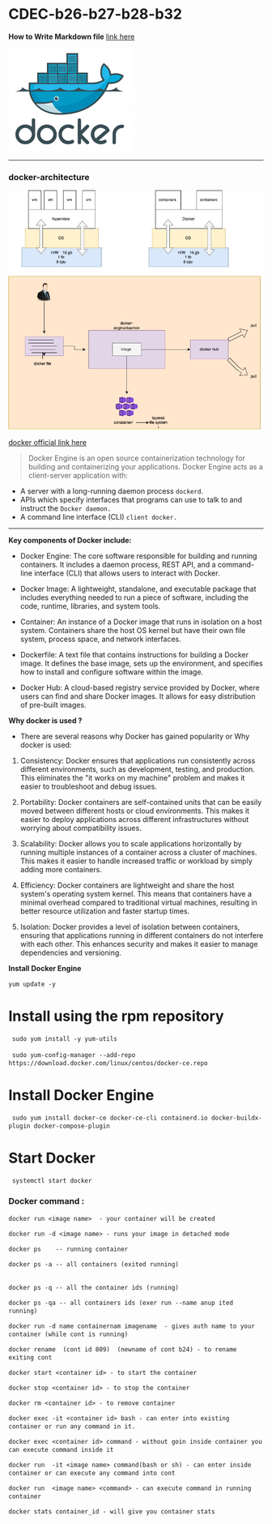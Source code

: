 # CDEC-b26-b27-b28-b32

**How to Write Markdown file**
[link here](https://github.com/DavidAnson/markdownlint/blob/v0.33.0/doc/md023.md)

![docker](/download.png)

---
### docker-architecture 
![docker](/docker-architecture%20.jpg)


 [docker official link here](https://docs.docker.com/)

 > Docker Engine is an open source containerization technology for building and containerizing your applications. Docker Engine acts as a client-server application with:

- A server with a long-running daemon process ```dockerd```.
- APIs which specify interfaces that programs can use to talk to and instruct the ```Docker daemon.```
- A command line interface (CLI) ```client docker.```

 ---
**Key components of Docker include:**

- Docker Engine: The core software responsible for building and running containers. It includes a daemon process, REST API, and a command-line interface (CLI) that allows users to interact with Docker.

- Docker Image: A lightweight, standalone, and executable package that includes everything needed to run a piece of software, including the code, runtime, libraries, and system tools.

- Container: An instance of a Docker image that runs in isolation on a host system. Containers share the host OS kernel but have their own file system, process space, and network interfaces.

- Dockerfile: A text file that contains instructions for building a Docker image. It defines the base image, sets up the environment, and specifies how to install and configure software within the image.

- Docker Hub: A cloud-based registry service provided by Docker, where users can find and share Docker images. It allows for easy distribution of pre-built images.

**Why docker is used ?**

- There are several reasons why Docker has gained popularity or Why docker is used:

1. Consistency: Docker ensures that applications run consistently across different environments, such as development, testing, and production. This eliminates the "it works on my machine" problem and makes it easier to troubleshoot and debug issues.

2. Portability: Docker containers are self-contained units that can be easily moved between different hosts or cloud environments. This makes it easier to deploy applications across different infrastructures without worrying about compatibility issues.

3. Scalability: Docker allows you to scale applications horizontally by running multiple instances of a container across a cluster of machines. This makes it easier to handle increased traffic or workload by simply adding more containers.

4. Efficiency: Docker containers are lightweight and share the host system's operating system kernel. This means that containers have a minimal overhead compared to traditional virtual machines, resulting in better resource utilization and faster startup times.

5. Isolation: Docker provides a level of isolation between containers, ensuring that applications running in different containers do not interfere with each other. This enhances security and makes it easier to manage dependencies and versioning.

 **Install Docker Engine** 

```
yum update -y
```
# Install using the rpm repository

```
 sudo yum install -y yum-utils

 sudo yum-config-manager --add-repo https://download.docker.com/linux/centos/docker-ce.repo
 ```


 # Install Docker Engine
```
 sudo yum install docker-ce docker-ce-cli containerd.io docker-buildx-plugin docker-compose-plugin
```
# Start Docker
```
 systemctl start docker
 ```
### Docker command : 

```
docker run <image name>  - your container will be created 
```
```
docker run -d <image name> - runs your image in detached mode
```

```
docker ps    -- running container
```
```
docker ps -a -- all containers (exited running)


```
```
docker ps -q -- all the container ids (running)
```
```
docker ps -qa -- all containers ids (exer run --name anup ited running)
```
```
docker run -d name containernam imagename  - gives auth name to your container (while cont is running)
```
```
docker rename  (cont id 809)  (newname of cont b24) - to rename exiting cont
```
```
docker start <container id> - to start the container
```
```
docker stop <container id> - to stop the container
```
```
docker rm <container id> - to remove container
```
```
docker exec -it <container id> bash - can enter into existing 
container or run any command in it.
```
```
docker exec <container id> command - without goin inside container you can execute command inside it
```
```
docker run  -it <image name> command(bash or sh) - can enter inside container or can execute any command into cont
```
```
docker run  <image name> <command> - can execute command in running container
```
```
docker stats container_id - will give you container stats
```

